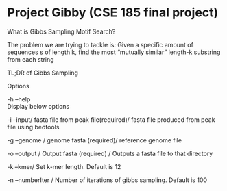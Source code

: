 # Project Gibby (CSE 185 final project)

What is Gibbs Sampling Motif Search? 

The problem we are trying to tackle is:
Given a specific amount of sequences s of length k, find the most “mutually similar” length-k substring from each string 




TL;DR of Gibbs Sampling



Options 

-h –help\
Display below options

-i –input/
fasta file from peak file(required)/
fasta file produced from peak file using bedtools

-g –genome /
genome fasta (required)/
reference genome file 

-o –output /
Output fasta (required) /
Outputs a fasta file to that directory

-k –kmer/
Set k-mer length. Default is 12 

-n –numberIter /
Number of iterations of gibbs sampling. Default is 100 
